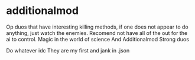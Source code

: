 # additionalmod
Op duos that have interesting killing methods, if one does not appear to do 
anything, just watch the enemies. Recomend not have all of the out for the ai to control.
Magic in the world of science And Additionalmod Strong duos

Do whatever idc They are my first 
and jank in .json
